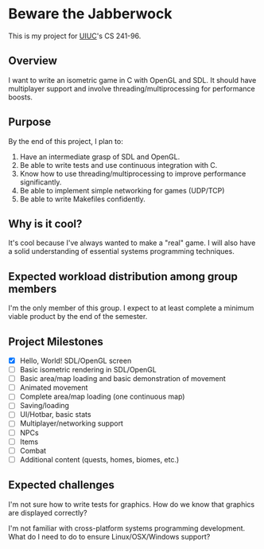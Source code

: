 # Beware the Jabberwock

This is my project for [UIUC](http://cs.illinois.edu/)'s CS 241-96.

## Overview
I want to write an isometric game in C with OpenGL and SDL. It should have multiplayer support and involve threading/multiprocessing for performance boosts.

## Purpose
By the end of this project, I plan to:

1. Have an intermediate grasp of SDL and OpenGL.
2. Be able to write tests and use continuous integration with C.
3. Know how to use threading/multiprocessing to improve performance significantly.
4. Be able to implement simple networking for games (UDP/TCP)
5. Be able to write Makefiles confidently.

## Why is it cool?
It's cool because I've always wanted to make a "real" game. I will also have a solid understanding of essential systems programming techniques.

## Expected workload distribution among group members
I'm the only member of this group. I expect to at least complete a minimum viable product by the end of the semester.

## Project Milestones

- [x] Hello, World! SDL/OpenGL screen
- [ ] Basic isometric rendering in SDL/OpenGL
- [ ] Basic area/map loading and basic demonstration of movement
- [ ] Animated movement
- [ ] Complete area/map loading (one continuous map)
- [ ] Saving/loading
- [ ] UI/Hotbar, basic stats
- [ ] Multiplayer/networking support
- [ ] NPCs
- [ ] Items
- [ ] Combat
- [ ] Additional content (quests, homes, biomes, etc.)

## Expected challenges
I'm not sure how to write tests for graphics. How do we know that graphics are displayed correctly?

I'm not familiar with cross-platform systems programming development. What do I need to do to ensure Linux/OSX/Windows support?